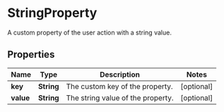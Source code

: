 

# StringProperty

A custom property of the user action with a string value.

## Properties

| Name | Type | Description | Notes |
|------------ | ------------- | ------------- | -------------|
|**key** | **String** | The custom key of the property. |  [optional] |
|**value** | **String** | The string value of the property. |  [optional] |



